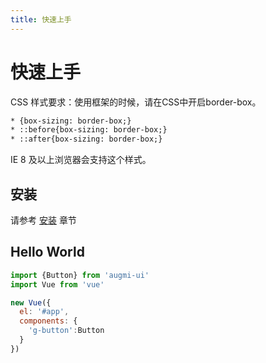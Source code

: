 ```yaml
---
title: 快速上手
---
```


# 快速上手

CSS 样式要求：使用框架的时候，请在CSS中开启border-box。
    
```html
* {box-sizing: border-box;}
* ::before{box-sizing: border-box;}
* ::after{box-sizing: border-box;}
```
    
IE 8 及以上浏览器会支持这个样式。 
    
## 安装

请参考 [安装](../install/) 章节


## Hello World

```javascript
import {Button} from 'augmi-ui'
import Vue from 'vue'

new Vue({
  el: '#app',
  components: {
    'g-button':Button
  }
})
```
